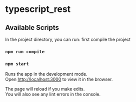 # typescript_rest

## Available Scripts

In the project directory, you can run:
first compile the project

### `npm run compile`

### `npm start`

Runs the app in the development mode.\
Open [http://localhost:3000](http://localhost:3000) to view it in the browser.

The page will reload if you make edits.\
You will also see any lint errors in the console.